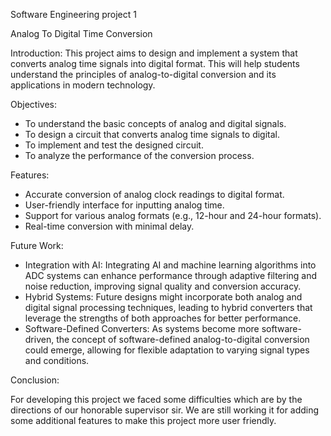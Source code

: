 Software Engineering project 1

Analog To Digital Time Conversion

Introduction:
This project aims to design and implement a system that converts analog time signals into digital format. This will help students understand the principles of analog-to-digital conversion and its applications in modern technology.

Objectives:
- To understand the basic concepts of analog and digital signals.
- To design a circuit that converts analog time signals to digital.
- To implement and test the designed circuit.
- To analyze the performance of the conversion process.
  
Features:
- Accurate conversion of analog clock readings to digital format.
- User-friendly interface for inputting analog time.
- Support for various analog formats (e.g., 12-hour and 24-hour formats).
- Real-time conversion with minimal delay.
  
Future Work:
- Integration with AI: Integrating AI and machine learning algorithms into ADC systems can enhance performance through adaptive filtering and noise reduction, improving signal quality and conversion accuracy.
- Hybrid Systems: Future designs might incorporate both analog and digital signal processing techniques, leading to hybrid converters that leverage the strengths of both approaches for better performance.
- Software-Defined Converters: As systems become more software-driven, the concept of software-defined analog-to-digital conversion could emerge, allowing for flexible adaptation to varying signal types and conditions.

Conclusion:

For developing this project we faced some difficulties which are by the directions of our honorable supervisor sir. We are still working it for adding some additional features to make this project more user friendly.

